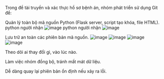 Trong đề tài truyền và xác thực hồ sơ bệnh án, nhóm phát triển sử dụng Git để:

Quản lý toàn bộ mã nguồn Python (Flask server, script tạo khóa, file HTML).
python người nhận 
![image](https://github.com/user-attachments/assets/f59d0a46-8041-43e4-b807-440c7bd41493)
python người nhận 
![image](https://github.com/user-attachments/assets/73ef7af1-db24-4d08-867d-557785b0c109)


Lưu trữ an toàn các phiên bản mã nguồn.
![image](https://github.com/user-attachments/assets/dcd3f5a1-a6f5-49be-8181-f4b8468d1964)
![image](https://github.com/user-attachments/assets/025a40ee-3b22-4a8f-a53f-9ea468333874)
![image](https://github.com/user-attachments/assets/2b07308c-dd30-4363-ad1c-126f5d4f5de3)
![image](https://github.com/user-attachments/assets/f93c13c1-e0c4-4db2-8d25-5a7073a7ae52)


Theo dõi ai thay đổi gì, vào lúc nào.


Làm việc nhóm đồng bộ, tránh mất mát dữ liệu.

Dễ dàng quay lại phiên bản ổn định nếu xảy ra lỗi.


